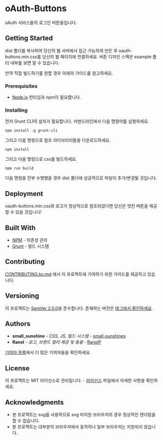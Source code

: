 # oAuth-Buttons

oAuth 서비스들의 로그인 버튼들입니다.

## Getting Started

dist 폴더를 복사하여 당신의 웹 서버에서 접근 가능하게 만든 후 oauth-buttons.min.css를 당신의 웹 페이지에 연결하세요. 버튼 디자인 스펙은 example 폴더 내부를 보면 알 수 있습니다.

만약 직접 빌드하기를 원할 경우 아래의 가이드를 참고하세요.

### Prerequisites

* [Node.js](https://nodejs.org/ko/) 런타임과 npm이 필요합니다.

### Installing

먼저 Grunt CLI의 설치가 필요합니다. 커맨드라인에서 다음 명령어를 실행하세요.

```
npm install -g grunt-cli
```

그리고 다음 명령으로 참조 라이브러리들을 다운로드하세요.

```
npm install
```

그리고 다음 명령으로 css를 빌드하세요.

```
npm run build
```

다음 명령을 전부 수행했을 경우 dist 폴더에 성공적으로 파일이 추가/변경될 것입니다.

## Deployment

oauth-buttons.min.css와 로고가 정상적으로 참조되었다면 당신은 멋진 버튼을 제공할 수 있을 것입니다!

## Built With

* [NPM](https://www.npmjs.com/) - 의존성 관리
* [Grunt](https://gruntjs.com/) - 빌드 시스템

## Contributing

[CONTRIBUTING.ko.md](CONTRIBUTING.ko.md) 에서 이 프로젝트에 기여하기 위한 가이드를 제공하고 있습니다.

## Versioning

이 프로젝트는 [SemVer 2.0.0](http://semver.org/lang/ko)을 준수합니다. 존재하는 버전은 [태그에서 확인하세요](https://github.com/RanolP/oAuth-Buttons/tags).

## Authors

* **small_sunshine** - *CSS, JS, 빌드 시스템* - [small-sunshines](small-sunshines)
* **Ranol** - *로고, 브랜드 컬러 제공 및 총괄* - [RanolP](https://github.com/RanolP)

[기여자 목록](https://github.com/RanolP/oAuth-Buttons/contributors)에서 더 많은 기여자들을 확인하세요.

## License

이 프로젝트는 MIT 라이선스로 관리됩니다. - [라이선스](LICENSE) 파일에서 자세한 사항을 확인하세요.

## Acknowledgments

* 본 프로젝트는 svg를 사용하므로 svg 미지원 브라우저의 경우 정상적인 렌더링을 할 수 없습니다.
* 본 프로젝트는 대부분의 브라우저에서 동작하나 일부 브라우저는 지원되지 않습니다.